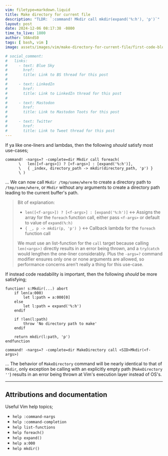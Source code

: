 ```yaml
---
vim: filetype=markdown.liquid
title: Make directory for current file
description: "TLDR: `:command! Mkdir call mkdir(expand('%:h'), 'p')`"
layout: post
date: 2024-12-06 08:17:38 -0800
time_to_live: 1800
author: S0AndS0
tags: [ bash, vim ]
image: assets/images/vim/make-directory-for-current-file/first-code-block.png

# social_comment:
#   links:
#     - text: Blue Sky
#       href: 
#       title: Link to BS thread for this post
# 
#     - text: LinkedIn
#       href: 
#       title: Link to LinkedIn thread for this post
# 
#     - text: Mastodon
#       href: 
#       title: Link to Mastodon Toots for this post
# 
#     - text: Twitter
#       href: 
#       title: Link to Tweet thread for this post
---
```




If ya like one-liners and lambdas, then the following _should_ satisfy most
use-cases;

```vim
command! -nargs=? -complete=dir Mkdir call foreach(
      \   len([<f-args>]) ? [<f-args>] : [expand('%:h')],
      \   { _index, directory_path -> mkdir(directory_path, 'p') }
      \ )
```

...  We can now call `Mkdir /tmp/some/where` to create a directory path to
`/tmp/some/where`, or `Mkdir` without any arguments to create a directory path
leading to the current buffer's path.

> Bit of explanation:
>
> - `len([<f-args>]) ? [<f-args>] : [expand('%:h')]` ↔ Assigns the array for
>   the `foreach` function call, either pass `<f-args>` or default to value of
>   `expand(%:h)`
> - `{ _, p -> mkdir(p, 'p') }` ↔ Callback lambda for the `foreach` function
>   call
>
> We must use an list-function for the `call` target because calling
> `len(<args>)` directly results in an error being thrown, and a `try`/`catch`
> would lengthen the one-liner considerably.  Plus the `-args=?` command
> modifier ensures only one or none arguments are allowed, so performance
> concerns aren't really a thing for this use-case.


If instead code readability is important, then the following _should_ be more
satisfying;

```vim
function! s:Mkdir(...) abort
	if len(a:000)
		let l:path = a:000[0]
	else
		let l:path = expand('%:h')
	endif

	if !len(l:path)
		throw 'No directory path to make'
	endif

	return mkdir(l:path, 'p')
endfunction

command! -nargs=? -complete=dir MakeDirectory call <SID>Mkdir(<f-args>)
```

...  The behavior of `MakeDirectory` command will be nearly identical to that
of `Mkdir`, only exception be calling with an explicitly empty path
(`MakeDirectory ''`) results in an error being thrown at Vim's execution layer
instead of OS's.


______


## Attributions and documentation
[heading__attributions_and_documentation]: #attributions-and-documentation


Useful Vim help topics;

- `help :command-nargs`
- `help :command-completion`
- `help list-functions`
- `help foreach()`
- `help expand()`
- `help a:000`
- `help mkdir()`


